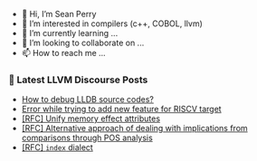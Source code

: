 - 👋 Hi, I’m Sean Perry
- 👀 I’m interested in compilers (c++, COBOL, llvm)
- 🌱 I’m currently learning ...
- 💞️ I’m looking to collaborate on ...
- 📫 How to reach me ...

<!---
s66perry/s66perry is a ✨ special ✨ repository because its `README.md` (this file) appears on your GitHub profile.
You can click the Preview link to take a look at your changes.
--->
### 📕 Latest LLVM Discourse Posts

<!-- DISCOURSE-LLVM:START -->
- [How to debug LLDB source codes?](https://discourse.llvm.org/t/how-to-debug-lldb-source-codes/65598#post_3)
- [Error while trying to add new feature for RISCV target](https://discourse.llvm.org/t/error-while-trying-to-add-new-feature-for-riscv-target/65612#post_1)
- [[RFC] Unify memory effect attributes](https://discourse.llvm.org/t/rfc-unify-memory-effect-attributes/65579#post_14)
- [[RFC] Alternative approach of dealing with implications from comparisons through POS analysis](https://discourse.llvm.org/t/rfc-alternative-approach-of-dealing-with-implications-from-comparisons-through-pos-analysis/65601#post_4)
- [[RFC] `index` dialect](https://discourse.llvm.org/t/rfc-index-dialect/65540?page=2#post_24)
<!-- DISCOURSE-LLVM:END -->
